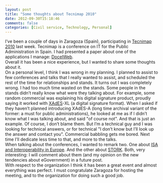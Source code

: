 ```yaml
---
layout: post
title: "Some thoughts about Tecnimap 2010"
date: 2012-09-30T15:18:46
comments: false
categories: [Civil service, Technology, Personal]
---
```


I’ve been a couple of days in Zaragoza (Spain), participating in <a href="http://www.tecnimap.es/">Tecnimap 2010</a> last week. Tecnimap is a conference on IT for the Public Administration in Spain. I had presented a paper about one of the applications I manage: <a href="http://administracionelectronica.gob.es/recursos/pae_000006634.pdf">DocelWeb</a>.<br />Overall it has been a nice experience, but I wanted to share some thoughts about it.<br />On a personal level, I think I was wrong in my planning. I planned to assist to few conferences and talks that I really wanted to assist, and scheduled the rest of the time for relationships and stands. It turns out I was completely wrong. I had too much time wasted on the stands. Some people in the stands didn’t really know what were they talking about. For example, some random commercial was explaining his digital signature product, proudly saying it worked with <a href="http://www.w3.org/TR/XAdES/">XAdES</a>-XL (a digital signature format). When I asked if they haven’t planned introducing XAdES-A (long time archival variant of the former: a must for public administrations), he looked at me as if I didn’t know what I was talking about, and said "of course not". And that is just an example. Of course, I don’t blame them. But I’m a technical guy and I was looking for technical answers, or for technical "I don’t know but I’ll look up the answer and contact you". Commercial babbling gets me bored. Next time I’ll dedicate less time to that, and more to the talks.<br />When talking about the conferences, I wanted to remark two. One about <a href="http://ec.europa.eu/isa/">ISA and Interoperability in Europe</a>. And the other about <a href="https://www.eid-stork.eu/">STORK</a>. Both, very interesting: I will comment about them (and my opinion on the new tendencies about eGovernment) in a future post.<br />With respect to the organization I think it has been a great event and almost everything was perfect. I must congratulate Zaragoza for hosting the meeting, and to the organization for doing such a good job.
